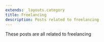 ```yaml
---
extends: _layouts.category
title: Freelancing
description: Posts related to freelancing
---
```


These posts are all related to freelancing
